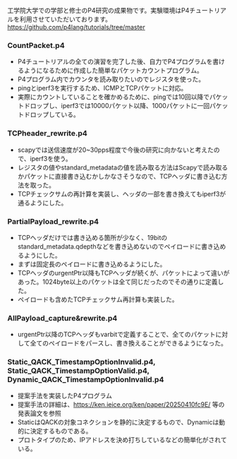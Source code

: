 工学院大学での学部と修士のP4研究の成果物です。実験環境はP4チュートリアルを利用させていただいております。https://github.com/p4lang/tutorials/tree/master

### CountPacket.p4
- P4チュートリアルの全ての演習を完了した後、自力でP4プログラムを書けるようになるために作成した簡単なパケットカウントプログラム。
- P4プログラム内でカウンタを読み取りたいのでレジスタを使った。
- pingとiperf3を実行するため、ICMPとTCPパケットに対応。
- 実際にカウントしていることを確かめるために、pingでは10回以降でパケットドロップし、iperf3では10000パケット以降、1000パケットに一回パケットドロップしている。

### TCPheader_rewrite.p4
- scapyでは送信速度が20~30pps程度で今後の研究に向かないと考えたので、iperf3を使う。
- レジスタの値やstandard_metadataの値を読み取る方法はScapyで読み取るかパケットに直接書き込むかしかなさそうなので、TCPヘッダに書き込む方法を取った。
- TCPチェックサムの再計算を実装し、ヘッダの一部を書き換えてもiperf3が通るようにした。

### PartialPayload_rewrite.p4
- TCPヘッダだけでは書き込める箇所が少なく、19bitのstandard_metadata.qdepthなどを書き込めないのでペイロードに書き込めるようにした。
- まずは固定長のペイロードに書き込めるようにした。
- TCPヘッダのurgentPtr以降もTCPヘッダが続くが、パケットによって違いがあった。1024byte以上のパケットは全て同じだったのでその通りに定義した。
- ペイロードも含めたTCPチェックサム再計算も実装した。

### AllPayload_capture&rewrite.p4
- urgentPtr以降のTCPヘッダもvarbitで定義することで、全てのパケットに対して全てのペイロードをパースし、書き換えることができるようになった。

### Static_QACK_TimestampOptionInvalid.p4, Static_QACK_TimestampOptionValid.p4, Dynamic_QACK_TimestampOptionInvalid.p4
- 提案手法を実装したP4プログラム
- 提案手法の詳細は、https://ken.ieice.org/ken/paper/20250410fc9E/ 等の発表論文を参照
- StaticはQACKの対象コネクションを静的に決定するもので、Dynamicは動的に決定するものである。
- プロトタイプのため、IPアドレスを決め打ちしているなどの簡単化がされている。
